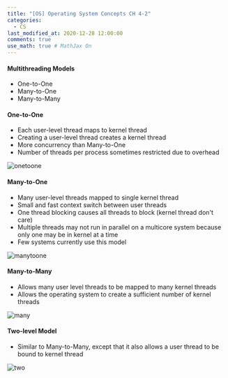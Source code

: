 ```yaml
---
title: "[OS] Operating System Concepts CH 4-2"
categories: 
  - CS
last_modified_at: 2020-12-28 12:00:00
comments: true
use_math: true # MathJax On
---
```


#### Multithreading Models
- One-to-One
- Many-to-One
- Many-to-Many

#### One-to-One
- Each user-level thread maps to kernel thread
- Creating a user-level thread creates a kernel thread
- More concurrency than Many-to-One
- Number of threads per process sometimes restricted due to overhead

![onetoone](https://user-images.githubusercontent.com/62474292/103490073-a0671500-4e5c-11eb-9929-a409c208ad41.JPG)

#### Many-to-One
- Many user-level threads mapped to single kernel thread
- Small and fast context switch between user threads
- One thread blocking causes all threads to block (kernel thread don't care)
- Multiple threads may not run in parallel on a multicore system because only one may be in kernel at a time
- Few systems currently use this model

![manytoone](https://user-images.githubusercontent.com/62474292/103490070-9f35e800-4e5c-11eb-8cd7-fa8804d58d5b.JPG)

#### Many-to-Many
- Allows many user level threads to be mapped to many kernel threads
- Allows the operating system to create a sufficient number of kernel threads

![many](https://user-images.githubusercontent.com/62474292/103490088-c5f41e80-4e5c-11eb-9153-c9892c5e802e.JPG)

#### Two-level Model
- Similar to Many-to-Many, except that it also allows a user thread to be bound to kernel thread

![two](https://user-images.githubusercontent.com/62474292/103490072-9fce7e80-4e5c-11eb-8724-61b218a25d7f.JPG)
